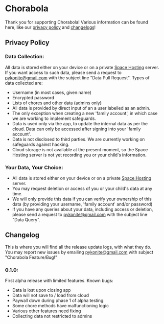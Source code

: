 # Chorabola

Thank you for supporting Chorabola! Various information can be found here, like our [privacy policy](https://github.com/official-pykonite/Chorabola/tree/main?tab=readme-ov-file#privacy-policy]) and [changelogs](https://github.com/official-pykonite/Chorabola/tree/main?tab=readme-ov-file#changelog)!

## Privacy Policy
### Data Collection:
All data is stored either on your device or on a private [Space Hosting](https://www.space-hosting.net/) server. If you want access to such data, please send a request to pykonite@gmail.com with the subject line "Data Pull Request". 
Types of data collected are:
+ Username (in most cases, given name)
+ Encrypted password
+ Lists of chores and other data (admins only)
+ All data is provided by direct input of an a user labelled as an admin.
+ The only exception when creating a new 'family account', in which case we are working to implement safeguards. 
+ Data is used only via the app, to update the internal data as per the cloud. Data can only be accessed after signing into your 'family account'.
+ Data is not disclosed to third parties. We are currently working on safeguards against hacking.
+ Cloud storage is not available at the present moment, so the Space Hosting server is not yet recording you or your child's information.

### Your Data, Your Choice:
+ All data is stored either on your device or on a private [Space Hosting](https://www.space-hosting.net/) server.
+ You may request deletion or access of you or your child's data at any time.
+ We will only provide this data if you can verify your ownership of this data (by providing your username, 'family account' and/or password)
+ If you have any queries about your data, including access or deletion, please send a request to pykonite@gmail.com with the subject line "Data Query".

## Changelog
This is where you will find all the release update logs, with what they do.
You may report new issues by emailing pykonite@gmail.com with subject "Chorabola Feature/Bug!"

### 0.1.0: 
First alpha release with limited features.
Known bugs: 
+ Data is lost upon closing app
+ Data will not save to / load from cloud
+ Paywall down during phase 1 of alpha testing
+ Some chore methods have malfunctioning logic
+ Various other features need fixing
+ Collecting data not restricted to admins
